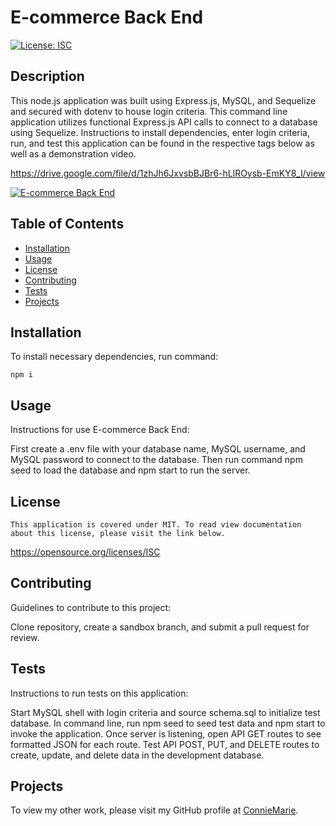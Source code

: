 # E-commerce Back End

  [![License: ISC](https://img.shields.io/badge/license-ISC-blue.svg)](#license)

  ## Description
  This node.js application was built using Express.js, MySQL, and Sequelize and secured with dotenv to house login criteria. This command line application utilizes functional Express.js API calls to connect to a database using Sequelize. Instructions to install dependencies, enter login criteria, run, and test this application can be found in the respective tags below as well as a demonstration video.

https://drive.google.com/file/d/1zhJh6JxvsbBJBr6-hLlROysb-EmKY8_l/view

[![E-commerce Back End](https://res.cloudinary.com/marcomontalbano/image/upload/v1665588320/video_to_markdown/images/google-drive--1zhJh6JxvsbBJBr6-hLlROysb-EmKY8_l-c05b58ac6eb4c4700831b2b3070cd403.jpg)](https://drive.google.com/file/d/1zhJh6JxvsbBJBr6-hLlROysb-EmKY8_l/preview "E-commerce Back End")

  ## Table of Contents
  - [Installation](#installation)
  - [Usage](#usage)
  - [License](#license)
  - [Contributing](#contributing)
  - [Tests](#tests)
  - [Projects](#projects)
  

  ## Installation
  To install necessary dependencies, run command:

    npm i 

  ## Usage
  Instructions for use E-commerce Back End:

  First create a .env file with your database name, MySQL username, and MySQL password to connect to the database. Then run command npm seed to load the database and npm start to run the server.

  ## License
    This application is covered under MIT. To read view documentation about this license, please visit the link below.
  https://opensource.org/licenses/ISC

  ## Contributing
  Guidelines to contribute to this project:

  Clone repository, create a sandbox branch, and submit a pull request for review.

  ## Tests
  Instructions to run tests on this application:

  Start MySQL shell with login criteria and source schema.sql to initialize test database. In command line, run npm seed to seed test data and npm start to invoke the application. Once server is listening, open API GET routes to see formatted JSON for each route. Test API POST, PUT, and DELETE routes to create, update, and delete data in the development database.

  ## Projects

  To view my other work, please visit my GitHub profile at [ConnieMarie](https://www.github.com/ConnieMarie). 